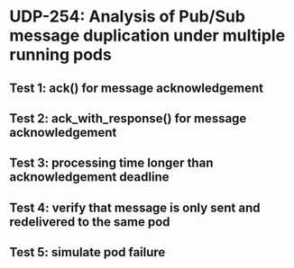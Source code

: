 # UDP-254: Analysis of Pub/Sub message duplication under multiple running pods

## Test 1: ack() for message acknowledgement

## Test 2: ack_with_response() for message acknowledgement

## Test 3: processing time longer than acknowledgement deadline

## Test 4: verify that message is only sent and redelivered to the same pod

## Test 5: simulate pod failure
